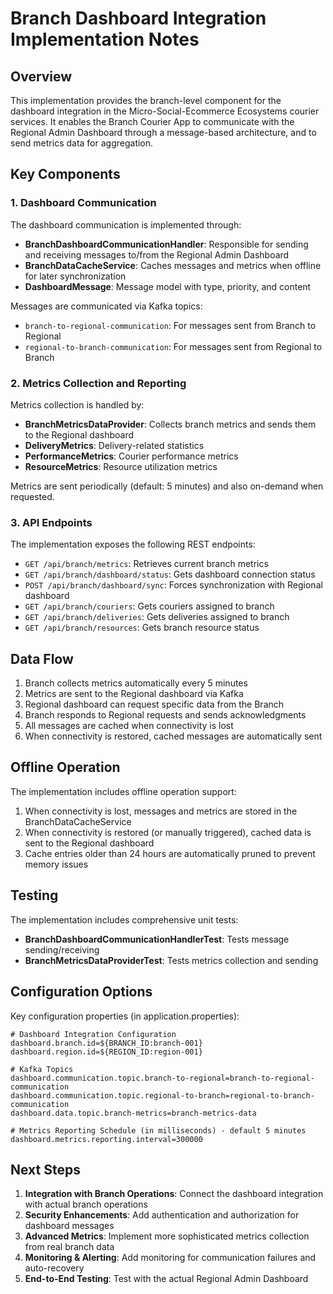 # Branch Dashboard Integration Implementation Notes

## Overview

This implementation provides the branch-level component for the dashboard integration in the Micro-Social-Ecommerce Ecosystems courier services. It enables the Branch Courier App to communicate with the Regional Admin Dashboard through a message-based architecture, and to send metrics data for aggregation.

## Key Components

### 1. Dashboard Communication

The dashboard communication is implemented through:

- **BranchDashboardCommunicationHandler**: Responsible for sending and receiving messages to/from the Regional Admin Dashboard
- **BranchDataCacheService**: Caches messages and metrics when offline for later synchronization
- **DashboardMessage**: Message model with type, priority, and content

Messages are communicated via Kafka topics:
- `branch-to-regional-communication`: For messages sent from Branch to Regional
- `regional-to-branch-communication`: For messages sent from Regional to Branch

### 2. Metrics Collection and Reporting

Metrics collection is handled by:

- **BranchMetricsDataProvider**: Collects branch metrics and sends them to the Regional dashboard
- **DeliveryMetrics**: Delivery-related statistics
- **PerformanceMetrics**: Courier performance metrics
- **ResourceMetrics**: Resource utilization metrics

Metrics are sent periodically (default: 5 minutes) and also on-demand when requested.

### 3. API Endpoints

The implementation exposes the following REST endpoints:

- `GET /api/branch/metrics`: Retrieves current branch metrics
- `GET /api/branch/dashboard/status`: Gets dashboard connection status
- `POST /api/branch/dashboard/sync`: Forces synchronization with Regional dashboard
- `GET /api/branch/couriers`: Gets couriers assigned to branch
- `GET /api/branch/deliveries`: Gets deliveries assigned to branch
- `GET /api/branch/resources`: Gets branch resource status

## Data Flow

1. Branch collects metrics automatically every 5 minutes
2. Metrics are sent to the Regional dashboard via Kafka
3. Regional dashboard can request specific data from the Branch
4. Branch responds to Regional requests and sends acknowledgments
5. All messages are cached when connectivity is lost
6. When connectivity is restored, cached messages are automatically sent

## Offline Operation

The implementation includes offline operation support:

1. When connectivity is lost, messages and metrics are stored in the BranchDataCacheService
2. When connectivity is restored (or manually triggered), cached data is sent to the Regional dashboard
3. Cache entries older than 24 hours are automatically pruned to prevent memory issues

## Testing

The implementation includes comprehensive unit tests:

- **BranchDashboardCommunicationHandlerTest**: Tests message sending/receiving
- **BranchMetricsDataProviderTest**: Tests metrics collection and sending

## Configuration Options

Key configuration properties (in application.properties):

```properties
# Dashboard Integration Configuration
dashboard.branch.id=${BRANCH_ID:branch-001}
dashboard.region.id=${REGION_ID:region-001}

# Kafka Topics
dashboard.communication.topic.branch-to-regional=branch-to-regional-communication
dashboard.communication.topic.regional-to-branch=regional-to-branch-communication
dashboard.data.topic.branch-metrics=branch-metrics-data

# Metrics Reporting Schedule (in milliseconds) - default 5 minutes
dashboard.metrics.reporting.interval=300000
```

## Next Steps

1. **Integration with Branch Operations**: Connect the dashboard integration with actual branch operations
2. **Security Enhancements**: Add authentication and authorization for dashboard messages
3. **Advanced Metrics**: Implement more sophisticated metrics collection from real branch data
4. **Monitoring & Alerting**: Add monitoring for communication failures and auto-recovery
5. **End-to-End Testing**: Test with the actual Regional Admin Dashboard 
